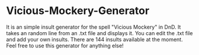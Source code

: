 # Vicious-Mockery-Generator
It is an simple insult generator for the spell "Vicious Mockery" in DnD. It takes an random line from an .txt file and displays it. You can edit the .txt file and add your own insults. There are 144 insults available at the moment. Feel free to use this generator for anything else!
